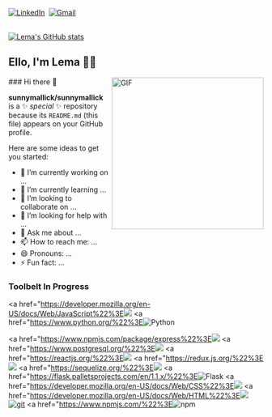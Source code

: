 <p> 
<a href="https://www.linkedin.com/in/lema-el-sherbiny-b41340193/"><img src="https://img.shields.io/badge/linkedin-%230077B5.svg?&style=for-the-badge&logo=linkedin&logoColor=white" alt="LinkedIn" /></a>&nbsp; 
<a href="mailto:lama.sherb@gmail.com?subject=GitHub"><img src="https://img.shields.io/badge/gmail-%23D14836.svg?&style=for-the-badge&logo=gmail&logoColor=white" alt="Gmail"/></a>&nbsp;
</p> 

<br/>[![Lema's GitHub stats](https://github-readme-stats.vercel.app/api?username=lemlooma)](https://github.com/lemlooma/github-readme-stats)

## Ello, I'm Lema 👋🏽        

<img align="right" alt="GIF" src="https://media.giphy.com/media/DCrIgNZnO2xFOPcswF/source.gif" height="300" />
### Hi there 👋



**sunnymallick/sunnymallick** is a ✨ _special_ ✨ repository because its `README.md` (this file) appears on your GitHub profile.

Here are some ideas to get you started:

- 🔭 I’m currently working on ...
- 🌱 I’m currently learning ...
- 👯 I’m looking to collaborate on ...
- 🤔 I’m looking for help with ...
- 💬 Ask me about ...
- 📫 How to reach me: ...
- 😄 Pronouns: ...
- ⚡ Fun fact: ...


### Toolbelt In Progress

<a href="https://developer.mozilla.org/en-US/docs/Web/JavaScript%22%3E<img src="https://img.shields.io/badge/-JavaScript-F7DF1E?logo=JavaScript&logoColor=333333" /></a>
<a href="https://www.python.org/%22%3E<img alt="Python" src="https://img.shields.io/badge/-Python-3776AB?style=flat-square&logo=Python&logoColor=white&" /></a>

<a href="https://www.npmjs.com/package/express%22%3E<img src="https://img.shields.io/badge/-Express.js-000000?logo=Express" /></a>
<a href="https://www.postgresql.org/%22%3E<img src="https://img.shields.io/badge/-PostgreSQL-336791?logo=PostgreSQL" /></a>
<a href="https://reactjs.org/%22%3E<img src="https://img.shields.io/badge/-React-61DAFB?logo=React&logoColor=333333" /></a>
<a href="https://redux.js.org/%22%3E<img src="https://img.shields.io/badge/-Redux-764ABC?logo=Redux" /></a>
<a href="https://sequelize.org/%22%3E<img src="https://img.shields.io/badge/-Sequelize-039BE5" /></a>
<a href="https://flask.palletsprojects.com/en/1.1.x/%22%3E<img alt="Flask" src="https://img.shields.io/badge/-Flask-000000?style=flat-square&logo=Flask&logoColor=white" /></a>
<a href="https://developer.mozilla.org/en-US/docs/Web/CSS%22%3E<img src="https://img.shields.io/badge/-CSS3-1572B6?logo=CSS3" /></a>
<a href="https://developer.mozilla.org/en-US/docs/Web/HTML%22%3E<img src="https://img.shields.io/badge/-HTML5-E34F26?logo=HTML5&logoColor=ffffff" /></a>
<a href="#"><img alt="git" src="https://img.shields.io/badge/-Git-F05032?style=flat-square&logo=git&logoColor=white" /></a>
<a href="https://www.npmjs.com/%22%3E<img alt="npm" src="https://img.shields.io/badge/-NPM-CB3837?style=flat-square&logo=npm&logoColor=white" /></a>

